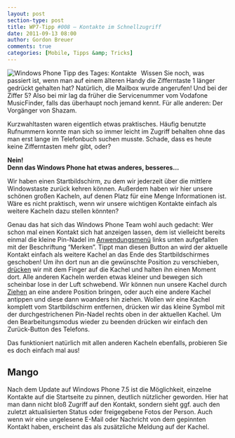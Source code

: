 ```yaml
---
layout: post
section-type: post
title: WP7-Tipp #008 – Kontakte im Schnellzugriff
date: 2011-09-13 08:00
author: Gordon Breuer
comments: true
categories: [Mobile, Tipps &amp; Tricks]
---
```

<p><img style="margin: 0px 10px 0px 0px; display: inline; float: left" title="" alt="Windows Phone Tipp des Tages: Kontakte" align="left" src="http://anheledirwp.blob.core.windows.net/wordpress/2011/09/kontakte.png" />Wissen Sie noch, was passiert ist, wenn man auf einem älteren Handy die Zifferntaste 1 länger gedrückt gehalten hat? Natürlich, die Mailbox wurde angerufen! Und bei der Ziffer 5? Also bei mir lag da früher die Servicenummer vom Vodafone MusicFinder, falls das überhaupt noch jemand kennt. Für alle anderen: Der Vorgänger von Shazam.</p>  <p>Kurzwahltasten waren eigentlich etwas praktisches. Häufig benutzte Rufnummern konnte man sich so immer leicht im Zugriff behalten ohne das man erst lange im Telefonbuch suchen musste. Schade, dass es heute keine Zifferntasten mehr gibt, oder?</p>  <p><strong>Nein! <br />Denn das Windows Phone hat etwas anderes, besseres…</strong></p>  <p>Wir haben einen Startbildschirm, zu dem wir jederzeit über die mittlere Windowstaste zurück kehren können. Außerdem haben wir hier unsere schönen großen Kacheln, auf denen Platz für eine Menge Informationen ist. Wäre es nicht praktisch, wenn wir unsere wichtigen Kontakte einfach als weitere Kacheln dazu stellen könnten?</p>  <p>Genau das hat sich das Windows Phone Team wohl auch gedacht: Wer schon mal einen Kontakt sich hat anzeigen lassen, dem ist vielleicht bereits einmal die kleine Pin-Nadel im <a href="/post/2011/09/05/WP7-Tipp-002-&ndash;-Das-Anwendungs-und-Kontextmenu.aspx">Anwendungsmenü</a> links unten aufgefallen mit der Beschriftung “Merken”. Tippt man diesen Button an wird der aktuelle Kontakt einfach als weitere Kachel an das Ende des Startbildschirmes geschoben! Um ihn dort nun an die gewünschte Position zu verschieben, <a href="/post/2011/09/12/WP7-Tipp-007-%E2%80%93-Standard-Gesten.aspx">drücken</a> wir mit dem Finger auf die Kachel und halten ihn einen Moment dort. Alle anderen Kacheln werden etwas kleiner und bewegen sich scheinbar lose in der Luft schwebend. Wir können nun unsere Kachel durch <a href="/post/2011/09/12/WP7-Tipp-007-%E2%80%93-Standard-Gesten.aspx">Ziehen</a> an eine andere Position bringen, oder auch eine andere Kachel antippen und diese dann woanders hin ziehen. Wollen wir eine Kachel komplett vom Startbildschirm entfernen, drücken wir das kleine Symbol mit der durchgestrichenen Pin-Nadel rechts oben in der aktuellen Kachel. Um den Bearbeitungsmodus wieder zu beenden drücken wir einfach den Zurück-Button des Telefons.</p>  <p>Das funktioniert natürlich mit allen anderen Kacheln ebenfalls, probieren Sie es doch einfach mal aus!</p>  <h2>Mango</h2>  <p>Nach dem Update auf Windows Phone 7.5 ist die Möglichkeit, einzelne Kontakte auf die Startseite zu pinnen, deutlich nützlicher geworden. Hier hat man dann nicht bloß Zugriff auf den Kontakt, sondern sieht ggf. auch den zuletzt aktualisierten Status oder freigegebene Fotos der Person. Auch wenn wir eine ungelesene E-Mail oder Nachricht von dem gepinnten Kontakt haben, erscheint das als zusätzliche Meldung auf der Kachel.</p>
